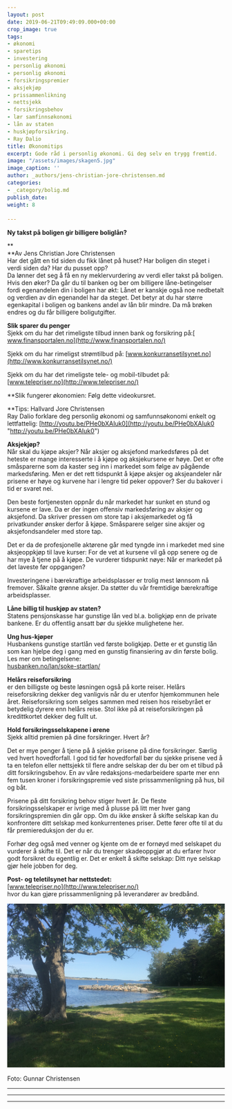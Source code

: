 ```yaml
---
layout: post
date: 2019-06-21T09:49:09.000+00:00
crop_image: true
tags:
- økonomi
- sparetips
- investering
- personlig økonomi
- personlig økonomi
- forsikringspremier
- aksjekjøp
- prissammenlikning
- nettsjekk
- forsikringsbehov
- lær samfinnsøkonomi
- lån av staten
- huskjøpforsikring.
- Ray Dalio
title: Økonomitips
excerpt: Gode råd i personlig økonomi. Gi deg selv en trygg fremtid.
image: "/assets/images/skagen5.jpg"
image_caption: ''
author: _authors/jens-christian-jore-christensen.md
categories:
- _category/bolig.md
publish_date: 
weight: 8

---
```

**Ny takst på boligen gir billigere boliglån?**

**  
**Av Jens Christian Jore Christensen  
Har det gått en tid siden du fikk lånet på huset? Har boligen din steget i verdi siden da? Har du pusset opp?  
Da lønner det seg å få en ny meklervurdering av verdi eller takst på boligen. Hvis den øker? Da går du til banken og ber om billigere låne-betingelser fordi egenandelen din i boligen har økt: Lånet er kanskje også noe nedbetalt og verdien av din egenandel har da steget. Det betyr at du har større egenkapital i boligen og bankens andel av lån blir mindre. Da må brøken endres og du får billigere boligutgifter.  

**Slik sparer du penger**  
Sjekk om du har det rimeligste tilbud innen bank og forsikring på:[ www.finansportalen.no](http://www.finansportalen.no/)

Sjekk om du har rimeligst strømtilbud på: [www.konkurransetilsynet.no](http://www.konkurransetilsynet.no/)

Sjekk om du har det rimeligste tele- og mobil-tilbudet på: [www.telepriser.no](http://www.telepriser.no/)

**Slik fungerer økonomien: Følg dette videokursret.  
  
**Tips: Hallvard Jore Christensen  
Ray Dalio forklare deg personlig økonomi og samfunnsøkonomi enkelt og lettfattelig: [http://youtu.be/PHe0bXAIuk0](http://youtu.be/PHe0bXAIuk0 "http://youtu.be/PHe0bXAIuk0")

**Aksjekjøp?**  
Når skal du kjøpe aksjer? Når aksjer og aksjefond markedsføres på det heteste er mange interesserte i å kjøpe og aksjekursene er høye. Det er ofte småsparerne som da kaster seg inn i markedet som følge av pågående markedsføring. Men er det rett tidspunkt å kjøpe aksjer og aksjeandeler når prisene er høye og kurvene har i lengre tid peker oppover? Ser du bakover i tid er svaret nei.

Den beste fortjenesten oppnår du når markedet har sunket en stund og kursene er lave. Da er der ingen offensiv markedsføring av aksjer og aksjefond. Da skriver pressen om store tap i aksjemarkedet og få privatkunder ønsker derfor å kjøpe. Småsparere selger sine aksjer og aksjefondsandeler med store tap.

Det er da de profesjonelle aktørene går med tyngde inn i markedet med sine aksjeoppkjøp til lave kurser: For de vet at kursene vil gå opp senere og de har mye å tjene på å kjøpe. De vurderer tidspunkt nøye: Når er markedet på det laveste før oppgangen?

Investeringene i bærekraftige arbeidsplasser er trolig mest lønnsom nå fremover. Såkalte grønne aksjer. Da støtter du vår fremtidige bærekraftige arbeidsplasser.

**Låne billig til huskjøp av staten?**  
Statens pensjonskasse har gunstige lån ved bl.a. boligkjøp enn de private bankene. Er du offentlig ansatt bør du sjekke mulighetene her.

**Ung hus-kjøper**  
Husbankens gunstige startlån ved første boligkjøp. Dette er et gunstig lån som kan hjelpe deg i gang med en gunstig finansiering av din første bolig. Les mer om betingelsene:  
[husbanken.no/lan/soke-startlan/](http://www.husbanken.no/lan/soke-startlan/)

**Helårs reiseforsikring**  
er den billigste og beste løsningen også på korte reiser. Helårs reiseforsikring dekker deg vanligvis når du er utenfor hjemkommunen hele året. Reiseforsikring som selges sammen med reisen hos reisebyrået er betydelig dyrere enn helårs reise.  Stol ikke på at reiseforsikringen på kredittkortet dekker deg fullt ut.

**Hold forsikringsselskapene i ørene**  
Sjekk alltid premien på dine forsikringer. Hvert år?

Det er mye penger å tjene på å sjekke prisene på dine forsikringer. Særlig ved hvert hovedforfall. I god tid før hovedforfall bør du sjekke prisene ved å ta en telefon eller nettsjekk til flere andre selskap der du ber om et tilbud på ditt forsikringsbehov. En av våre redaksjons-medarbeidere sparte mer enn fem tusen kroner i forsikringspremie ved siste prissammenligning på hus, bil og båt.

Prisene på ditt forsikring behov stiger hvert år. De fleste forsikringsselskaper er ivrige med å plusse på litt mer hver gang forsikringspremien din går opp. Om du ikke ønsker å skifte selskap kan du konfrontere ditt selskap med konkurrentenes priser. Dette fører ofte til at du får premiereduksjon der du er.

Forhør deg også med venner og kjente om de er fornøyd med selskapet du vurderer å skifte til. Det er når du trenger skadeoppgjør at du erfarer hvor godt forsikret du egentlig er. Det er enkelt å skifte selskap: Ditt nye selskap gjør hele jobben for deg.

**Post- og teletilsynet har nettstedet:**  
[www.telepriser.no](http://www.telepriser.no/)  
hvor du kan gjøre prissammenligning på leverandører av bredbånd.

![](/assets/images/img_3952.JPG)

Foto: Gunnar Christensen

***

***

***